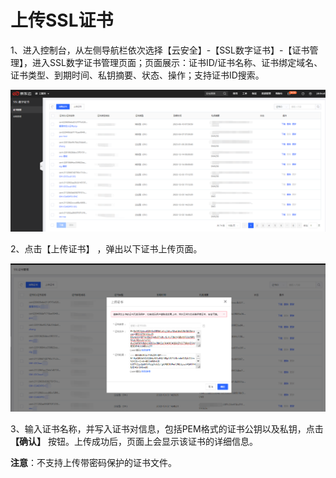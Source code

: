 
# 上传SSL证书

1、进入控制台，从左侧导航栏依次选择【云安全】-【SSL数字证书】-【证书管理】，进入SSL数字证书管理页面；页面展示：证书ID/证书名称、证书绑定域名、证书类型、到期时间、私钥摘要、状态、操作；支持证书ID搜索。

![证书列表](/image/SSL-Certification/证书列表.png)

2、点击【上传证书】 ，弹出以下证书上传页面。

![证书上传](/image/SSL-Certification/证书上传.png)

3、输入证书名称，并写入证书对信息，包括PEM格式的证书公钥以及私钥，点击 **【确认】** 按钮。上传成功后，页面上会显示该证书的详细信息。

**注意**：不支持上传带密码保护的证书文件。
